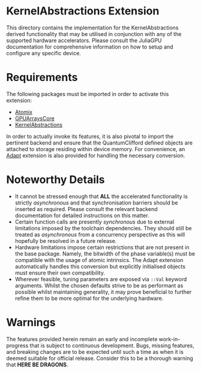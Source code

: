 # KernelAbstractions Extension

This directory contains the implementation for the KernelAbstractions derived functionality that may be utilised in conjunction with any of the supported hardware accelerators. Please consult the JuliaGPU documentation for comprehensive information on how to setup and configure any specific device.

# Requirements

The following packages must be imported in order to activate this extension:
- [Atomix](https://github.com/JuliaConcurrent/Atomix.jl)
- [GPUArraysCore](https://github.com/JuliaGPU/GPUArrays.jl)
- [KernelAbstractions](https://github.com/JuliaGPU/KernelAbstractions.jl)

In order to actually invoke its features, it is also pivotal to import the pertinent backend and ensure that the QuantumClifford defined objects are attached to storage residing within device memory. For convenience, an [Adapt](https://github.com/JuliaGPU/Adapt.jl) extension is also provided for handling the necessary conversion.

# Noteworthy Details

- It cannot be stressed enough that **ALL** the accelerated functionality is strictly *asynchronous* and that synchronisation barriers should be inserted as required. Please consult the relevant backend documentation for detailed instructions on this matter.
- Certain function calls are presently *synchronous* due to external limitations imposed by the toolchain dependencies. They should still be treated as *asynchronous* from a concurrency perspective as this will hopefully be resolved in a future release.
- Hardware limitations impose certain restrictions that are not present in the base package. Namely, the bitwidth of the phase variable(s) must be compatible with the usage of atomic intrinsics. The Adapt extension automatically handles this conversion but explicitly initialised objects must ensure their own compatibility.
- Wherever feasible, tuning parameters are exposed via `::Val` keyword arguments. Whilst the chosen defaults strive to be as performant as possible whilst maintaining generality, it may prove beneficial to further refine them to be more optimal for the underlying hardware.

# Warnings

The features provided herein remain an early and incomplete work-in-progress that is subject to continuous development. Bugs, missing features, and breaking changes are to be expected until such a time as when it is deemed suitable for official release. Consider this to be a thorough warning that **HERE BE DRAGONS**.
